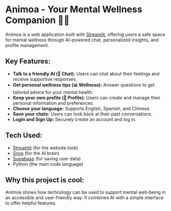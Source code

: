 # Animoa - Your Mental Wellness Companion 🧠💬

Animoa is a web application built with [Streamlit](https://streamlit.io/), offering users a safe space for mental wellness through AI-powered chat, personalized insights, and profile management.

## Key Features:

* **Talk to a friendly AI (💬 Chat):** Users can chat about their feelings and receive supportive responses.
* **Get personal wellness tips (📊 Wellness):** Answer questions to get tailored advice for your mental health.
* **Keep your own profile (👤 Profile):** Users can create and manage their personal information and preferences.
* **Choose your language:** Supports English, Spanish, and Chinese.
* **Save your chats:** Users can look back at their past conversations.
* **Login and Sign Up:** Securely create an account and log in.

## Tech Used:

* [Streamlit](https://streamlit.io/) (for the website look)
* [Groq](https://groq.com/) (for the AI brain)
* [Supabase](https://supabase.com/) (for saving user data)
* Python (the main code language)

## Why this project is cool:

Animoa shows how technology can be used to support mental well-being in an accessible and user-friendly way. It combines AI with a simple interface to offer helpful features.
